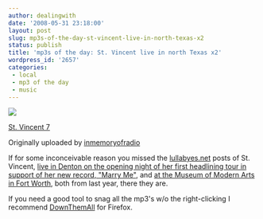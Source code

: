 ```yaml
---
author: dealingwith
date: '2008-05-31 23:18:00'
layout: post
slug: mp3s-of-the-day-st-vincent-live-in-north-texas-x2
status: publish
title: 'mp3s of the day: St. Vincent live in north Texas x2'
wordpress_id: '2657'
categories:
 - local
 - mp3 of the day
 - music
---
```


[![][1]][2]

[St. Vincent 7][3]

Originally uploaded by [inmemoryofradio][4]

If for some inconceivable reason you missed the [lullabyes.net][5] posts of
St. Vincent, [live in Denton on the opening night of her first headlining tour
in support of her new record, "Marry Me"][6], and [at the Museum of Modern
Arts in Fort Worth][7], both from last year, there they are.


If you need a good tool to snag all the mp3's w/o the right-clicking I
recommend [DownThemAll][8] for Firefox.

   [1]: http://farm3.static.flickr.com/2049/1684926285_0e26ed1c9f_m.jpg

   [2]: http://www.flickr.com/photos/inmemoryofradio/1684926285/ (photosharing)

   [3]: http://www.flickr.com/photos/inmemoryofradio/1684926285/

   [4]: http://www.flickr.com/people/inmemoryofradio/

   [5]: http://www.lullabyes.net

   [6]: http://www.lullabyes.net/blog/2008/01/st-vincent-070607-updated.html

   [7]: http://www.lullabyes.net/blog/2007/10/st-vincent-101907.html

   [8]: http://www.downthemall.net/

